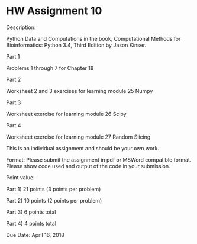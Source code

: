 # HW Assignment 10
Description: 

Python Data and Computations in the book, Computational Methods for Bioinformatics: Python 3.4, Third Edition by Jason Kinser.

Part 1

Problems 1 through 7 for Chapter 18

Part 2

Worksheet 2 and 3 exercises for learning module 25 Numpy

Part 3

Worksheet exercise for learning module 26 Scipy

Part 4

Worksheet exercise for learning module 27 Random Slicing

This is an individual assignment and should be your own work. 

Format: Please submit the assignment in pdf or MSWord compatible format. Please show code used and output of the code in your submission.

 

Point value: 

Part 1) 21 points (3 points per problem)

Part 2) 10 points (2 points per problem)

Part 3) 6 points total 

Part 4) 4 points total

Due Date: April 16, 2018